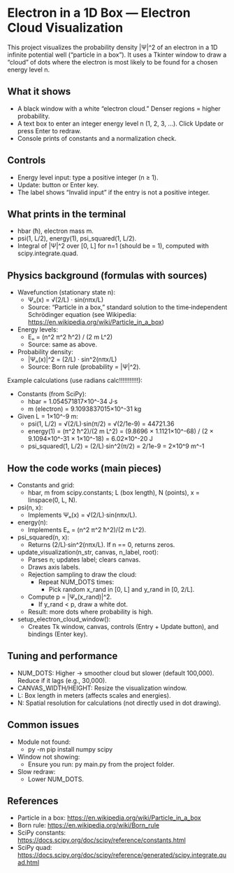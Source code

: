 # Electron in a 1D Box — Electron Cloud Visualization

This project visualizes the probability density |Ψ|^2 of an electron in a 1D infinite potential well (“particle in a box”). It uses a Tkinter window to draw a “cloud” of dots where the electron is most likely to be found for a chosen energy level n.

## What it shows

- A black window with a white “electron cloud.” Denser regions = higher probability.
- A text box to enter an integer energy level n (1, 2, 3, …). Click Update or press Enter to redraw.
- Console prints of constants and a normalization check.

## Controls

- Energy level input: type a positive integer (n ≥ 1).
- Update: button or Enter key.
- The label shows “Invalid input” if the entry is not a positive integer.

## What prints in the terminal

- hbar (ħ), electron mass m.
- psi(1, L/2), energy(1), psi_squared(1, L/2).
- Integral of |Ψ|^2 over [0, L] for n=1 (should be = 1), computed with scipy.integrate.quad.

## Physics background (formulas with sources)

- Wavefunction (stationary state n):
  - Ψₙ(x) = √(2/L) · sin(nπx/L)
  - Source: “Particle in a box,” standard solution to the time‑independent Schrödinger equation (see Wikipedia: https://en.wikipedia.org/wiki/Particle_in_a_box)
- Energy levels:
  - Eₙ = (n^2 π^2 ħ^2) / (2 m L^2)
  - Source: same as above.
- Probability density:
  - |Ψₙ(x)|^2 = (2/L) · sin^2(nπx/L)
  - Source: Born rule (probability = |Ψ|^2).

Example calculations (use radians calc!!!!!!!!!!!):

- Constants (from SciPy):
  - hbar = 1.054571817×10^-34 J·s
  - m (electron) = 9.1093837015×10^-31 kg
- Given L = 1×10^-9 m:
  - psi(1, L/2) = √(2/L)·sin(π/2) = √(2/1e-9) = 44721.36
  - energy(1) = (π^2 ħ^2)/(2 m L^2)
    = (9.8696 × 1.1121×10^-68) / (2 × 9.1094×10^-31 × 1×10^-18)
    = 6.02×10^-20 J
  - psi_squared(1, L/2) = (2/L)·sin^2(π/2) = 2/1e-9 = 2×10^9 m^-1

## How the code works (main pieces)

- Constants and grid:
  - hbar, m from scipy.constants; L (box length), N (points), x = linspace(0, L, N).
- psi(n, x):
  - Implements Ψₙ(x) = √(2/L)·sin(nπx/L).
- energy(n):
  - Implements Eₙ = (n^2 π^2 ħ^2)/(2 m L^2).
- psi_squared(n, x):
  - Returns (2/L)·sin^2(nπx/L). If n == 0, returns zeros.
- update_visualization(n_str, canvas, n_label, root):
  - Parses n; updates label; clears canvas.
  - Draws axis labels.
  - Rejection sampling to draw the cloud:
    - Repeat NUM_DOTS times:
      - Pick random x_rand in [0, L] and y_rand in [0, 2/L].
  - Compute p = |Ψₙ(x_rand)|^2.
    - If y_rand < p, draw a white dot.
  - Result: more dots where probability is high.
- setup_electron_cloud_window():
  - Creates Tk window, canvas, controls (Entry + Update button), and bindings (Enter key).

## Tuning and performance

- NUM_DOTS: Higher → smoother cloud but slower (default 100,000). Reduce if it lags (e.g., 30,000).
- CANVAS_WIDTH/HEIGHT: Resize the visualization window.
- L: Box length in meters (affects scales and energies).
- N: Spatial resolution for calculations (not directly used in dot drawing).

## Common issues

- Module not found:
  - py -m pip install numpy scipy
- Window not showing:
  - Ensure you run: py main.py from the project folder.
- Slow redraw:
  - Lower NUM_DOTS.

## References

- Particle in a box: https://en.wikipedia.org/wiki/Particle_in_a_box
- Born rule: https://en.wikipedia.org/wiki/Born_rule
- SciPy constants: https://docs.scipy.org/doc/scipy/reference/constants.html
- SciPy quad: https://docs.scipy.org/doc/scipy/reference/generated/scipy.integrate.quad.html
